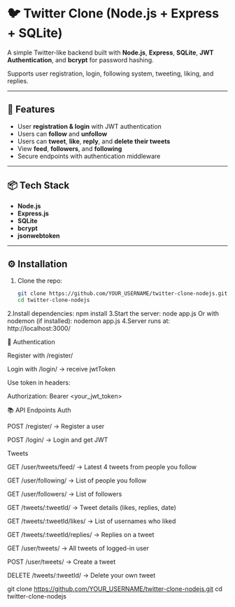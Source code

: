 # 🐦 Twitter Clone (Node.js + Express + SQLite)

A simple Twitter-like backend built with **Node.js**, **Express**, **SQLite**, **JWT Authentication**, and **bcrypt** for password hashing.  

Supports user registration, login, following system, tweeting, liking, and replies.

---

## 🚀 Features
- User **registration & login** with JWT authentication
- Users can **follow** and **unfollow**
- Users can **tweet**, **like**, **reply**, and **delete their tweets**
- View **feed**, **followers**, and **following**
- Secure endpoints with authentication middleware

---

## 📦 Tech Stack
- **Node.js**
- **Express.js**
- **SQLite**
- **bcrypt**
- **jsonwebtoken**

---

## ⚙️ Installation

1. Clone the repo:
   ```bash
   git clone https://github.com/YOUR_USERNAME/twitter-clone-nodejs.git
   cd twitter-clone-nodejs
2.Install dependencies:
npm install
3.Start the server:
node app.js
Or with nodemon (if installed):
nodemon app.js
4.Server runs at:
http://localhost:3000/

🔑 Authentication

Register with /register/

Login with /login/ → receive jwtToken

Use token in headers:

Authorization: Bearer <your_jwt_token>

📚 API Endpoints
Auth

POST /register/ → Register a user

POST /login/ → Login and get JWT

Tweets

GET /user/tweets/feed/ → Latest 4 tweets from people you follow

GET /user/following/ → List of people you follow

GET /user/followers/ → List of followers

GET /tweets/:tweetId/ → Tweet details (likes, replies, date)

GET /tweets/:tweetId/likes/ → List of usernames who liked

GET /tweets/:tweetId/replies/ → Replies on a tweet

GET /user/tweets/ → All tweets of logged-in user

POST /user/tweets/ → Create a tweet

DELETE /tweets/:tweetId/ → Delete your own tweet


   
   git clone https://github.com/YOUR_USERNAME/twitter-clone-nodejs.git
   cd twitter-clone-nodejs
